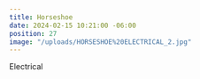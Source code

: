 ```yaml
---
title: Horseshoe
date: 2024-02-15 10:21:00 -06:00
position: 27
image: "/uploads/HORSESHOE%20ELECTRICAL_2.jpg"
---
```


Electrical